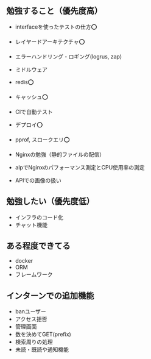 ## 勉強すること（優先度高）

- interfaceを使ったテストの仕方⭕️
- レイヤードアーキテクチャ⭕️
- エラーハンドリング・ロギング(logrus, zap)
- ミドルウェア

- redis⭕️
- キャッシュ⭕️

- CIで自動テスト
- デプロイ⭕️

- pprof, スロークエリ⭕️
- Nginxの勉強（静的ファイルの配信）
- alpでNginxのパフォーマンス測定とCPU使用率の測定
- APIでの画像の扱い

## 勉強したい（優先度低）

- インフラのコード化
- チャット機能

## ある程度できてる

- docker
- ORM
- フレームワーク

## インターンでの追加機能

- banユーザー
- アクセス拒否
- 管理画面
- 数を決めてGET(prefix)
- 検索周りの処理
- 未読・既読や通知機能
